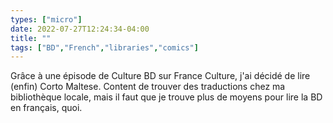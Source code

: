 ```yaml
---
types: ["micro"]
date: 2022-07-27T12:24:34-04:00
title: ""
tags: ["BD","French","libraries","comics"]
---
```

Grâce à une épisode de Culture BD sur France Culture, j'ai décidé de lire (enfin) Corto Maltese. Content de trouver des traductions chez ma bibliothèque locale, mais il faut que je trouve plus de moyens pour lire la BD en français, quoi.
